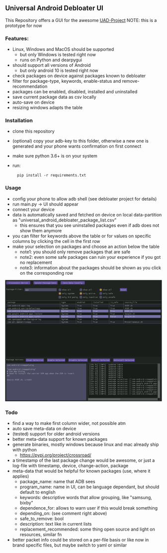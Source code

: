 ## Universal Android Debloater UI

This Repository offers a GUI for the awesome [UAD-Project](https://gitlab.com/W1nst0n/universal-android-debloater)
NOTE: this is a prototype for now

### Features:

- Linux, Windows and MacOS should be supported
  - but only Windows is tested right now
  - runs on Python and dearpygui
- should support all versions of Android
  - but only android 10 is tested right now
- check packages on device against packages known to debloater
- filter for package-type, keywords, enable-status and remove-recommendation
- packages can be enabled, disabled, installed and uninstalled
- save current package data as csv locally
- auto-save on device
- resizing windows adapts the table

### Installation

- clone this repository
- (optional) copy your adb-key to this folder, otherwise a new one is generated and your phone wants confirmation on first connect
- make sure python 3.6+ is on your system
- run:
  
        pip install -r requirements.txt

### Usage

- config your phone to allow adb shell (see debloater project for details)
- run main.py -> UI should appear
- connect your device
- data is automatically saved and fetched on device on local data-partition as "universal_android_debloater_package_list.csv"
  - this ensures that you see uninstalled packages even if adb does not show them anymore
- you can filter for keywords above the table or for values on specific columns by clicking the cell in the first row
- make your selection on packages and choose an action below the table
  - note1: you should only remove packages that are safe
  - note2: even some safe packages can ruin your experience if you got no replacement
  - note3: information about the packages should be shown as you click on the corresponding row
  
![screenshot](./media/screenshot_alpha.png)

### Todo

- find a way to make first column wider, not possible atm
- auto save meta-data on device
- (tested) support for older android versions
- better meta-data support for known packages
- generate binaries, mostly windows because linux and mac already ship with python
  - https://pypi.org/project/crossroad/
- a timestamp of the last package change would be awesome, or just a log-file with timestamp, device, change-action, package
- meta-data that would be helpful for known packages (use, where it applies)
  - package_name: name that ADB sees
  - program_name: name in UI, can be language dependant, but should default to english
  - keywords: descriptive words that allow grouping, like "samsung, bixby"
  - dependence_for: allows to warn user if this would break something
  - depending_on: (see comment right above)
  - safe_to_remove: bool
  - description: text like in current lists
  - replacement_recommended: some thing open source and light on resources, similar fn
- better packet info could be stored on a per-file basis or like now in brand specific files, but maybe switch to yaml or similar
